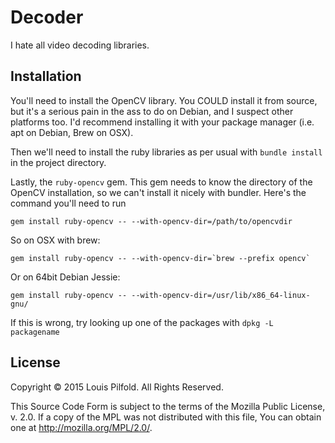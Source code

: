 # Decoder

I hate all video decoding libraries.

## Installation

You'll need to install the OpenCV library. You COULD install it from source,
but it's a serious pain in the ass to do on Debian, and I suspect other
platforms too. I'd recommend installing it with your package manager (i.e. apt
on Debian, Brew on OSX).

Then we'll need to install the ruby libraries as per usual with
`bundle install` in the project directory.

Lastly, the `ruby-opencv` gem. This gem needs to know the directory of the
OpenCV installation, so we can't install it nicely with bundler. Here's the
command you'll need to run

~~~
gem install ruby-opencv -- --with-opencv-dir=/path/to/opencvdir
~~~

So on OSX with brew:

~~~
gem install ruby-opencv -- --with-opencv-dir=`brew --prefix opencv`
~~~

Or on 64bit Debian Jessie:

~~~
gem install ruby-opencv -- --with-opencv-dir=/usr/lib/x86_64-linux-gnu/
~~~

If this is wrong, try looking up one of the packages with `dpkg -L packagename`


## License

Copyright © 2015 Louis Pilfold. All Rights Reserved.

This Source Code Form is subject to the terms of the Mozilla Public
License, v. 2.0. If a copy of the MPL was not distributed with this
file, You can obtain one at http://mozilla.org/MPL/2.0/.
